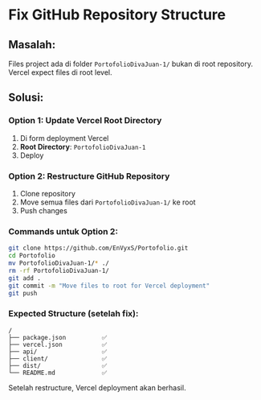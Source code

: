 # Fix GitHub Repository Structure

## Masalah:
Files project ada di folder `PortofolioDivaJuan-1/` bukan di root repository.
Vercel expect files di root level.

## Solusi:

### Option 1: Update Vercel Root Directory
1. Di form deployment Vercel
2. **Root Directory**: `PortofolioDivaJuan-1`
3. Deploy

### Option 2: Restructure GitHub Repository
1. Clone repository
2. Move semua files dari `PortofolioDivaJuan-1/` ke root
3. Push changes

### Commands untuk Option 2:
```bash
git clone https://github.com/EnVyxS/Portofolio.git
cd Portofolio
mv PortofolioDivaJuan-1/* ./
rm -rf PortofolioDivaJuan-1/
git add .
git commit -m "Move files to root for Vercel deployment"
git push
```

### Expected Structure (setelah fix):
```
/
├── package.json          ✅
├── vercel.json           ✅
├── api/                  ✅
├── client/               ✅
├── dist/                 ✅
└── README.md             ✅
```

Setelah restructure, Vercel deployment akan berhasil.